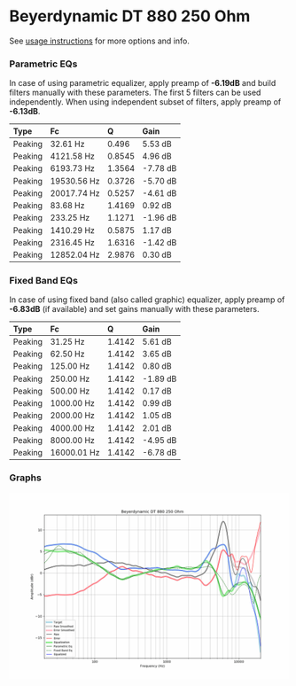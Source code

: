 # Beyerdynamic DT 880 250 Ohm
See [usage instructions](https://github.com/jaakkopasanen/AutoEq#usage) for more options and info.

### Parametric EQs
In case of using parametric equalizer, apply preamp of **-6.19dB** and build filters manually
with these parameters. The first 5 filters can be used independently.
When using independent subset of filters, apply preamp of **-6.13dB**.

| Type    | Fc          |      Q | Gain     |
|:--------|:------------|:-------|:---------|
| Peaking | 32.61 Hz    | 0.496  | 5.53 dB  |
| Peaking | 4121.58 Hz  | 0.8545 | 4.96 dB  |
| Peaking | 6193.73 Hz  | 1.3564 | -7.78 dB |
| Peaking | 19530.56 Hz | 0.3726 | -5.70 dB |
| Peaking | 20017.74 Hz | 0.5257 | -4.61 dB |
| Peaking | 83.68 Hz    | 1.4169 | 0.92 dB  |
| Peaking | 233.25 Hz   | 1.1271 | -1.96 dB |
| Peaking | 1410.29 Hz  | 0.5875 | 1.17 dB  |
| Peaking | 2316.45 Hz  | 1.6316 | -1.42 dB |
| Peaking | 12852.04 Hz | 2.9876 | 0.30 dB  |

### Fixed Band EQs
In case of using fixed band (also called graphic) equalizer, apply preamp of **-6.83dB**
(if available) and set gains manually with these parameters.

| Type    | Fc          |      Q | Gain     |
|:--------|:------------|:-------|:---------|
| Peaking | 31.25 Hz    | 1.4142 | 5.61 dB  |
| Peaking | 62.50 Hz    | 1.4142 | 3.65 dB  |
| Peaking | 125.00 Hz   | 1.4142 | 0.80 dB  |
| Peaking | 250.00 Hz   | 1.4142 | -1.89 dB |
| Peaking | 500.00 Hz   | 1.4142 | 0.17 dB  |
| Peaking | 1000.00 Hz  | 1.4142 | 0.99 dB  |
| Peaking | 2000.00 Hz  | 1.4142 | 1.05 dB  |
| Peaking | 4000.00 Hz  | 1.4142 | 2.01 dB  |
| Peaking | 8000.00 Hz  | 1.4142 | -4.95 dB |
| Peaking | 16000.01 Hz | 1.4142 | -6.78 dB |

### Graphs
![](./Beyerdynamic%20DT%20880%20250%20Ohm.png)